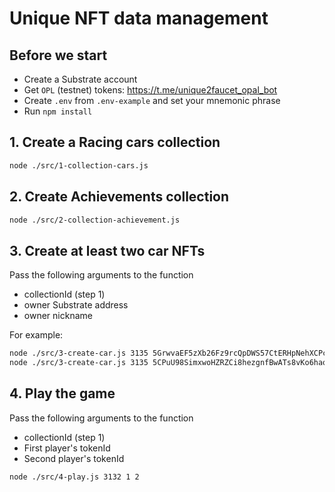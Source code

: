 # Unique NFT data management

<!-- TODO this workshop demonstrates ... -->

## Before we start

- Create a Substrate account
- Get `OPL` (testnet) tokens: https://t.me/unique2faucet_opal_bot
- Create `.env` from `.env-example` and set your mnemonic phrase
- Run `npm install`

## 1. Create a Racing cars collection

```sh
node ./src/1-collection-cars.js
```

## 2. Create Achievements collection

```sh
node ./src/2-collection-achievement.js
```

## 3. Create at least two car NFTs

Pass the following arguments to the function
- collectionId (step 1)
- owner Substrate address
- owner nickname

For example:

```sh
node ./src/3-create-car.js 3135 5GrwvaEF5zXb26Fz9rcQpDWS57CtERHpNehXCPcNoHGKutQY FastGuy
node ./src/3-create-car.js 3135 5CPuU98SimxwoHZRZCi8hezgnfBwATs8vKo6haqkaP3hUj7X RaceQueen
```

## 4. Play the game

Pass the following arguments to the function
- collectionId (step 1)
- First player's tokenId 
- Second player's tokenId

```sh
node ./src/4-play.js 3132 1 2
```